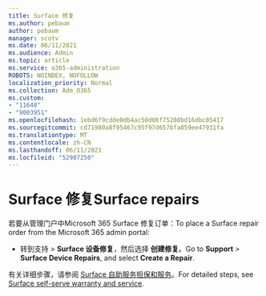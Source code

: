 ```yaml
---
title: Surface 修复
ms.author: pebaum
author: pebaum
manager: scotv
ms.date: 06/11/2021
ms.audience: Admin
ms.topic: article
ms.service: o365-administration
ROBOTS: NOINDEX, NOFOLLOW
localization_priority: Normal
ms.collection: Adm_O365
ms.custom:
- "11648"
- "9003951"
ms.openlocfilehash: 1ebd6f9cdde0db4ac50d06f75208bd16dbc05417
ms.sourcegitcommit: cd71980a8f95467c95f97d657bfa859ee47931fa
ms.translationtype: MT
ms.contentlocale: zh-CN
ms.lasthandoff: 06/11/2021
ms.locfileid: "52907250"
---
```

# <a name="surface-repairs"></a><span data-ttu-id="21032-102">Surface 修复</span><span class="sxs-lookup"><span data-stu-id="21032-102">Surface repairs</span></span>

<span data-ttu-id="21032-103">若要从管理门户中Microsoft 365 Surface 修复订单：</span><span class="sxs-lookup"><span data-stu-id="21032-103">To place a Surface repair order from the Microsoft 365 admin portal:</span></span>

- <span data-ttu-id="21032-104">转到支持  >  **Surface 设备修复**，然后选择 **创建修复**。</span><span class="sxs-lookup"><span data-stu-id="21032-104">Go to **Support** > **Surface Device Repairs**, and select **Create a Repair**.</span></span> 

<span data-ttu-id="21032-105">有关详细步骤，请参阅 [Surface 自助服务担保和服务](/surface/self-serve-warranty-service)。</span><span class="sxs-lookup"><span data-stu-id="21032-105">For detailed steps, see [Surface self-serve warranty and service](/surface/self-serve-warranty-service).</span></span>